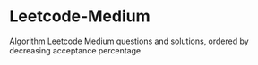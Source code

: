 # Leetcode-Medium
Algorithm Leetcode Medium  questions and solutions, ordered by decreasing acceptance percentage
